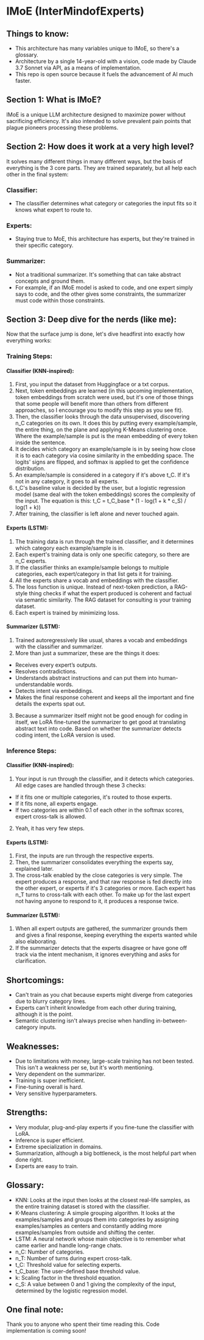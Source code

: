 # IMoE (InterMindofExperts)
## Things to know:
- This architecture has many variables unique to IMoE, so there's a glossary.
- Architecture by a single 14-year-old with a vision, code made by Claude 3.7 Sonnet via API, as a means of implementation.
- This repo is open source because it fuels the advancement of AI much faster.
## Section 1: What is IMoE?
IMoE is a unique LLM architecture designed to maximize power without sacrificing efficiency. It's also intended to solve prevalent pain points that plague pioneers processing these problems.
## Section 2: How does it work at a very high level?
It solves many different things in many different ways, but the basis of everything is the 3 core parts. They are trained separately, but all help each other in the final system:
### Classifier:
- The classifier determines what category or categories the input fits so it knows what expert to route to.
### Experts:
- Staying true to MoE, this architecture has experts, but they're trained in their specific category.
### Summarizer:
- Not a traditional summarizer. It's something that can take abstract concepts and ground them.
- For example, if an IMoE model is asked to code, and one expert simply says to code, and the other gives some constraints, the summarizer must code within those constraints.
## Section 3: Deep dive for the nerds (like me):
Now that the surface jump is done, let's dive headfirst into exactly how everything works:
### Training Steps:
#### Classifier (KNN-inspired):
1. First, you input the dataset from Huggingface or a txt corpus.
2. Next, token embeddings are learned (in this upcoming implementation, token embeddings from scratch were used, but it's one of those things that some people will benefit more than others from different approaches, so I encourage you to modify this step as you see fit).
3. Then, the classifier looks through the data unsupervised, discovering n_C categories on its own. It does this by putting every example/sample, the entire thing, on the plane and applying K-Means clustering once. Where the example/sample is put is the mean embedding of every token inside the sentence.
4. It decides which category an example/sample is in by seeing how close it is to each category via cosine similarity in the embedding space. The logits' signs are flipped, and softmax is applied to get the confidence distribution.
5. An example/sample is considered in a category if it's above t_C. If it's not in any category, it goes to all experts.
6. t_C's baseline value is decided by the user, but a logistic regression model (same deal with the token embeddings) scores the complexity of the input. The equation is this: t_C = t_C_base * (1 - log(1 + k * c_S) / log(1 + k))
8. After training, the classifier is left alone and never touched again.
#### Experts (LSTM):
1. The training data is run through the trained classifier, and it determines which category each example/sample is in.
2. Each expert's training data is only one specific category, so there are n_C experts.
3. If the classifier thinks an example/sample belongs to multiple categories, each expert/category in that list gets it for training.
4. All the experts share a vocab and embeddings with the classifier.
5. The loss function is unique. Instead of next-token prediction, a RAG-style thing checks if what the expert produced is coherent and factual via semantic similarity. The RAG dataset for consulting is your training dataset.
6. Each expert is trained by minimizing loss.
#### Summarizer (LSTM):
1. Trained autoregressively like usual, shares a vocab and embeddings with the classifier and summarizer.
2. More than just a summarizer, these are the things it does:
- Receives every expert’s outputs.
- Resolves contradictions.
- Understands abstract instructions and can put them into human-understandable words.
- Detects intent via embeddings.
- Makes the final response coherent and keeps all the important and fine details the experts spat out.
3. Because a summarizer itself might not be good enough for coding in itself, we LoRA fine-tuned the summarizer to get good at translating abstract text into code. Based on whether the summarizer detects coding intent, the LoRA version is used.
### Inference Steps:
#### Classifier (KNN-inspired):
1. Your input is run through the classifier, and it detects which categories. All edge cases are handled through these 3 checks:
- If it fits one or multiple categories, it's routed to those experts.
- If it fits none, all experts engage.
- If two categories are within 0.1 of each other in the softmax scores, expert cross-talk is allowed.
2. Yeah, it has very few steps.
#### Experts (LSTM):
1. First, the inputs are run through the respective experts.
2. Then, the summarizer consolidates everything the experts say, explained later.
3. The cross-talk enabled by the close categories is very simple. The expert produces a response, and that raw response is fed directly into the other expert, or experts if it's 3 categories or more. Each expert has n_T turns to cross-talk with each other. To make up for the last expert not having anyone to respond to it, it produces a response twice.
#### Summarizer (LSTM):
1. When all expert outputs are gathered, the summarizer grounds them and gives a final response, keeping everything the experts wanted while also elaborating.
2. If the summarizer detects that the experts disagree or have gone off track via the intent mechanism, it ignores everything and asks for clarification.
## Shortcomings:
- Can't train as you chat because experts might diverge from categories due to blurry category lines.
- Experts can't inherit knowledge from each other during training, although it is the point.
- Semantic clustering isn't always precise when handling in-between-category inputs.
## Weaknesses:
- Due to limitations with money, large-scale training has not been tested. This isn't a weakness per se, but it's worth mentioning.
- Very dependent on the summarizer.
- Training is super inefficient.
- Fine-tuning overall is hard.
- Very sensitive hyperparameters.
## Strengths:
- Very modular, plug-and-play experts if you fine-tune the classifier with LoRA.
- Inference is super efficient.
- Extreme specialization in domains.
- Summarization, although a big bottleneck, is the most helpful part when done right.
- Experts are easy to train.
## Glossary:
- KNN: Looks at the input then looks at the closest real-life samples, as the entire training dataset is stored with the classifier.
- K-Means clustering: A simple grouping algorithm. It looks at the examples/samples and groups them into categories by assigning examples/samples as centers and constantly adding more examples/samples from outside and shifting the center.
- LSTM: A neural network whose main objective is to remember what came earlier and handle long-range chats.
- n_C: Number of categories.
- n_T: Number of turns during expert cross-talk.
- t_C: Threshold value for selecting experts.
- t_C_base: The user-defined base threshold value.
- k: Scaling factor in the threshold equation.
- c_S: A value between 0 and 1 giving the complexity of the input, determined by the logistic regression model.
## One final note:
Thank you to anyone who spent their time reading this. Code implementation is coming soon!
